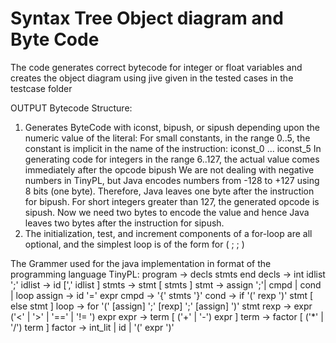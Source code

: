 

Syntax Tree Object diagram and Byte Code
========================================
The code generates correct bytecode for integer or float variables and creates the object diagram using jive given in the tested cases in the testcase folder

OUTPUT Bytecode Structure:

1. Generates ByteCode with iconst, bipush, or sipush depending upon the numeric value of the literal:
 For small constants, in the range 0..5, the constant is implicit in the name of the instruction: iconst_0 ... iconst_5
 In generating code for integers in the range 6..127, the actual value comes immediately after the opcode bipush We are not dealing with negative numbers in TinyPL, but Java encodes numbers from -128 to +127 using 8 bits (one byte). Therefore, Java leaves one byte after the instruction for bipush.
 For short integers greater than 127, the generated opcode is sipush. Now we need two bytes to encode the value and hence Java leaves two bytes after the instruction for sipush.
2. The initialization, test, and increment components of a for-loop are all optional, and the simplest loop is of the form for ( ; ; )

The Grammer used for the java implementation in format of the programming language TinyPL:
program -> decls stmts end
decls -> int idlist ';'
idlist -> id [',' idlist ]
stmts -> stmt [ stmts ]
stmt -> assign ';'| cmpd | cond | loop
assign -> id '=' expr
cmpd -> '{' stmts '}'
cond -> if '(' rexp ')' stmt [ else stmt ]
loop -> for '(' [assign] ';' [rexp] ';' [assign] ')' stmt
rexp -> expr ('<' | '>' | '==' | '!= ') expr
expr -> term [ ('+' | '-') expr ]
term -> factor [ ('*' | '/') term ]
factor -> int_lit | id | '(' expr ')'
